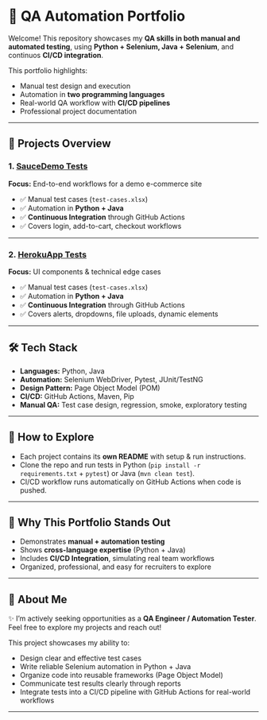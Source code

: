 # 🧪 QA Automation Portfolio

Welcome! This repository showcases my **QA skills in both manual and automated testing**, using **Python + Selenium, Java + Selenium**, and continuos **CI/CD integration**.

This portfolio highlights:

* Manual test design and execution
* Automation in **two programming languages**
* Real-world QA workflow with **CI/CD pipelines**
* Professional project documentation

---

## 📂 Projects Overview

### 1. [SauceDemo Tests](./saucedemo-tests)

**Focus:** End-to-end workflows for a demo e-commerce site

* ✅ Manual test cases (`test-cases.xlsx`)
* ✅ Automation in **Python + Java**
* ✅ **Continuous Integration** through GitHub Actions
* ✅ Covers login, add-to-cart, checkout workflows

---

### 2. [HerokuApp Tests](./herokuapp-tests)

**Focus:** UI components & technical edge cases

* ✅ Manual test cases (`test-cases.xlsx`)
* ✅ Automation in **Python + Java**
* ✅ **Continuous Integration** through GitHub Actions
* ✅ Covers alerts, dropdowns, file uploads, dynamic elements

---

## 🛠 Tech Stack

* **Languages:** Python, Java
* **Automation:** Selenium WebDriver, Pytest, JUnit/TestNG
* **Design Pattern:** Page Object Model (POM)
* **CI/CD:** GitHub Actions, Maven, Pip
* **Manual QA:** Test case design, regression, smoke, exploratory testing

---

## 🚀 How to Explore

* Each project contains its **own README** with setup & run instructions.
* Clone the repo and run tests in Python (`pip install -r requirements.txt` + `pytest`) or Java (`mvn clean test`).
* CI/CD workflow runs automatically on GitHub Actions when code is pushed.

---

## 🎯 Why This Portfolio Stands Out

* Demonstrates **manual + automation testing**
* Shows **cross-language expertise** (Python + Java)
* Includes **CI/CD Integration**, simulating real team workflows
* Organized, professional, and easy for recruiters to explore

---

## 👤 About Me

✨ I’m actively seeking opportunities as a **QA Engineer / Automation Tester**. Feel free to explore my projects and reach out!  

This project showcases my ability to:

* Design clear and effective test cases
* Write reliable Selenium automation in Python + Java
* Organize code into reusable frameworks (Page Object Model)
* Communicate test results clearly through reports
* Integrate tests into a CI/CD pipeline with GitHub Actions for real-world workflows

---
